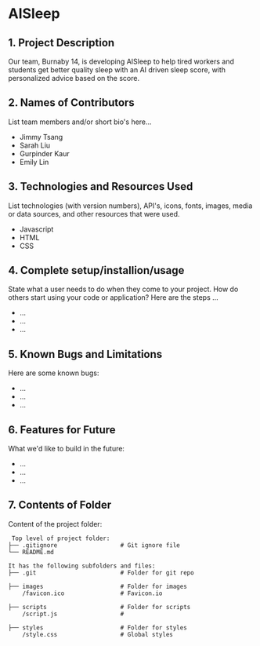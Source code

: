 # AISleep

## 1. Project Description
Our team, Burnaby 14, is developing AISleep to help tired workers and students get better quality sleep with an AI driven sleep score, with personalized advice based on the score.

## 2. Names of Contributors
List team members and/or short bio's here... 
* Jimmy Tsang
* Sarah Liu
* Gurpinder Kaur
* Emily Lin
	
## 3. Technologies and Resources Used
List technologies (with version numbers), API's, icons, fonts, images, media or data sources, and other resources that were used.
* Javascript
* HTML
* CSS

## 4. Complete setup/installion/usage
State what a user needs to do when they come to your project.  How do others start using your code or application?
Here are the steps ...
* ...
* ...
* ...

## 5. Known Bugs and Limitations
Here are some known bugs:
* ...
* ...
* ...

## 6. Features for Future
What we'd like to build in the future:
* ...
* ...
* ...
	
## 7. Contents of Folder
Content of the project folder:

```
 Top level of project folder: 
├── .gitignore                  # Git ignore file
└── README.md

It has the following subfolders and files:
├── .git                        # Folder for git repo

├── images                      # Folder for images
    /favicon.ico                # Favicon.io

├── scripts                     # Folder for scripts
    /script.js                  # 

├── styles                      # Folder for styles
    /style.css                  # Global styles
    

```